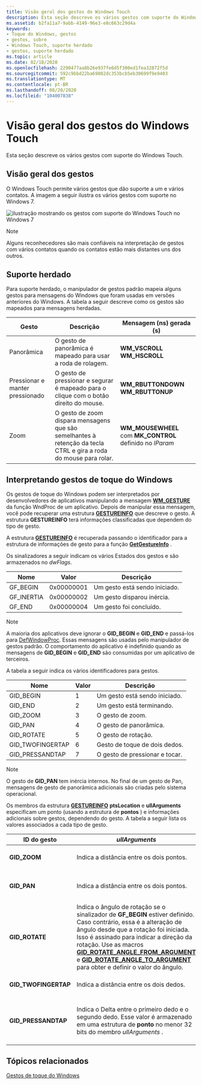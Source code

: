 ```yaml
---
title: Visão geral dos gestos do Windows Touch
description: Esta seção descreve os vários gestos com suporte do Windows Touch.
ms.assetid: b2fa11a7-9abb-4149-96e3-e8c663c29d4a
keywords:
- Toque do Windows, gestos
- gestos, sobre
- Windows Touch, suporte herdado
- gestos, suporte herdado
ms.topic: article
ms.date: 02/18/2020
ms.openlocfilehash: 2290477aa8b26e937fe6d5f300ed1fea32872f5d
ms.sourcegitcommit: 592c9bbd22ba69802dc353bcb5eb30699f9e9403
ms.translationtype: MT
ms.contentlocale: pt-BR
ms.lasthandoff: 08/20/2020
ms.locfileid: "104007838"
---
```

# <a name="windows-touch-gestures-overview"></a>Visão geral dos gestos do Windows Touch

Esta seção descreve os vários gestos com suporte do Windows Touch.

## <a name="gestures-overview"></a>Visão geral dos gestos

O Windows Touch permite vários gestos que dão suporte a um e vários contatos. A imagem a seguir ilustra os vários gestos com suporte no Windows 7.

![ilustração mostrando os gestos com suporte do Windows Touch no Windows 7](images/gestures.png)

> [!Note]  
> Alguns reconhecedores são mais confiáveis na interpretação de gestos com vários contatos quando os contatos estão mais distantes uns dos outros.

## <a name="legacy-support"></a>Suporte herdado

Para suporte herdado, o manipulador de gestos padrão mapeia alguns gestos para mensagens do Windows que foram usadas em versões anteriores do Windows. A tabela a seguir descreve como os gestos são mapeados para mensagens herdadas.

| Gesto        | Descrição  | Mensagem (ns) gerada (s)              |
|----------------|----------------------------------------------------------------------------------------------------------------------|-------------------------------------------------------------|
| Panorâmica            | O gesto de panorâmica é mapeado para usar a roda de rolagem.                  | **WM_VSCROLL**<br/> **WM_HSCROLL**<br/>       |
| Pressionar e manter pressionado | O gesto de pressionar e segurar é mapeado para o clique com o botão direito do mouse.     | **WM_RBUTTONDOWN**<br/> **WM_RBUTTONUP**<br/> |
| Zoom           | O gesto de zoom dispara mensagens que são semelhantes à retenção da tecla CTRL e gira a roda do mouse para rolar. | **WM_MOUSEWHEEL** com **MK_CONTROL** definido no *lParam* |

## <a name="interpreting-windows-touch-gestures"></a>Interpretando gestos de toque do Windows

Os gestos de toque do Windows podem ser interpretados por desenvolvedores de aplicativos manipulando a mensagem [**WM_GESTURE**](wm-gesture.md) da função WndProc de um aplicativo. Depois de manipular essa mensagem, você pode recuperar uma estrutura [**GESTUREINFO**](/windows/win32/api/winuser/ns-winuser-gestureinfo) que descreve o gesto. A estrutura **GESTUREINFO** terá informações classificadas que dependem do tipo de gesto.

A estrutura [**GESTUREINFO**](/windows/win32/api/winuser/ns-winuser-gestureinfo) é recuperada passando o identificador para a estrutura de informações de gesto para a função [**GetGestureInfo**](/windows/desktop/api/winuser/nf-winuser-getgestureinfo) .

Os sinalizadores a seguir indicam os vários Estados dos gestos e são armazenados no *dwFlags*. 

| Nome        | Valor      | Descrição                      |
|-------------|------------|----------------------------------|
| GF_BEGIN   | 0x00000001 | Um gesto está sendo iniciado.           |
| GF_INERTIA | 0x00000002 | Um gesto disparou inércia. |
| GF_END     | 0x00000004 | Um gesto foi concluído.          |

> [!Note]  
> A maioria dos aplicativos deve ignorar o **GID_BEGIN** e **GID_END** e passá-los para [DefWindowProc](/windows/win32/api/winuser/nf-winuser-defwindowproca). Essas mensagens são usadas pelo manipulador de gestos padrão. O comportamento do aplicativo é indefinido quando as mensagens de **GID_BEGIN** e **GID_END** são consumidas por um aplicativo de terceiros.

A tabela a seguir indica os vários identificadores para gestos. 

| Nome              | Valor | Descrição                 |
|-------------------|-------|-----------------------------|
| GID_BEGIN        | 1     | Um gesto está sendo iniciado.      |
| GID_END          | 2     | Um gesto está terminando.        |
| GID_ZOOM         | 3     | O gesto de zoom.           |
| GID_PAN          | 4     | O gesto de panorâmica.            |
| GID_ROTATE       | 5     | O gesto de rotação.       |
| GID_TWOFINGERTAP | 6     | Gesto de toque de dois dedos. |
| GID_PRESSANDTAP  | 7     | O gesto de pressionar e tocar.  |

> [!Note]  
> O gesto de **GID_PAN** tem inércia internos. No final de um gesto de Pan, mensagens de gesto de panorâmica adicionais são criadas pelo sistema operacional.

Os membros da estrutura [**GESTUREINFO**](/windows/win32/api/winuser/ns-winuser-gestureinfo) **ptsLocation** e **ullArguments** especificam um ponto (usando a estrutura de **pontos** ) e informações adicionais sobre gestos, dependendo do gesto. A tabela a seguir lista os valores associados a cada tipo de gesto.

| ID do gesto            | *ullArguments*                  | *ptsLocation*                       |
|-----------------------|-------------------------------------------------------------------------------------------------------------------------------------------------------------------------------------------------------------------------------------------------------------------------------------------------------------------------------------------------------------------------------------------------------------|-------------------------------------------------------------------------------------------------------------------|
| **GID_ZOOM**         | Indica a distância entre os dois pontos.            | Indica o centro do zoom.   |
| **GID_PAN**          | Indica a distância entre os dois pontos.            | Indica a posição atual da Pan.                    |
| **GID_ROTATE**       | Indica o ângulo de rotação se o sinalizador de **GF_BEGIN** estiver definido. Caso contrário, essa é a alteração de ângulo desde que a rotação foi iniciada. Isso é assinado para indicar a direção da rotação. Use as macros [**GID_ROTATE_ANGLE_FROM_ARGUMENT**](/windows/desktop/api/winuser/nf-winuser-gid_rotate_angle_from_argument) e [**GID_ROTATE_ANGLE_TO_ARGUMENT**](/windows/desktop/api/winuser/nf-winuser-gid_rotate_angle_to_argument) para obter e definir o valor do ângulo. | Isso indica o centro da rotação que é o ponto estacionário no qual o objeto de destino é girado. |
| **GID_TWOFINGERTAP** | Indica a distância entre os dois dedos.           | Indica o centro dos dois dedos.                      |
| **GID_PRESSANDTAP**  | Indica o Delta entre o primeiro dedo e o segundo dedo. Esse valor é armazenado em uma estrutura de **ponto** no menor 32 bits do membro *ullArguments* .                        | Indica a posição em que o primeiro dedo se resume.   |

## <a name="related-topics"></a>Tópicos relacionados

[Gestos de toque do Windows](guide-multi-touch-gestures.md)